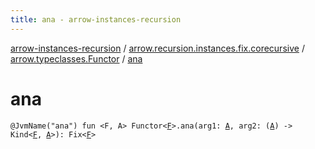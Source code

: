 ```yaml
---
title: ana - arrow-instances-recursion
---
```


[arrow-instances-recursion](../../index.html) / [arrow.recursion.instances.fix.corecursive](../index.html) / [arrow.typeclasses.Functor](index.html) / [ana](./ana.html)

# ana

`@JvmName("ana") fun <F, A> Functor<`[`F`](ana.html#F)`>.ana(arg1: `[`A`](ana.html#A)`, arg2: (`[`A`](ana.html#A)`) -> Kind<`[`F`](ana.html#F)`, `[`A`](ana.html#A)`>): Fix<`[`F`](ana.html#F)`>`